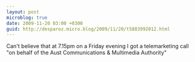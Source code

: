 ```yaml
---
layout: post
microblog: true
date: 2009-11-20 03:00 +0300
guid: http://desparoz.micro.blog/2009/11/20/t5883992012.html
---
```

Can't believe that at 7.15pm on a Friday evening I got a telemarketing call "on behalf of the Aust Communications &amp; Multimedia Authority"
